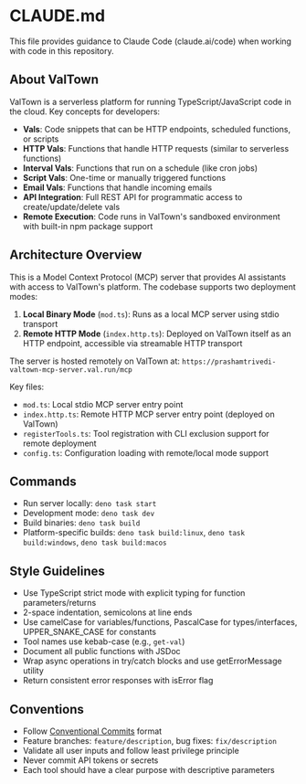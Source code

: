 # CLAUDE.md

This file provides guidance to Claude Code (claude.ai/code) when working with code in this repository.

## About ValTown

ValTown is a serverless platform for running TypeScript/JavaScript code in the cloud. Key concepts for developers:

- **Vals**: Code snippets that can be HTTP endpoints, scheduled functions, or scripts
- **HTTP Vals**: Functions that handle HTTP requests (similar to serverless functions)
- **Interval Vals**: Functions that run on a schedule (like cron jobs)
- **Script Vals**: One-time or manually triggered functions
- **Email Vals**: Functions that handle incoming emails
- **API Integration**: Full REST API for programmatic access to create/update/delete vals
- **Remote Execution**: Code runs in ValTown's sandboxed environment with built-in npm package support

## Architecture Overview

This is a Model Context Protocol (MCP) server that provides AI assistants with access to ValTown's platform. The codebase supports two deployment modes:

1. **Local Binary Mode** (`mod.ts`): Runs as a local MCP server using stdio transport
2. **Remote HTTP Mode** (`index.http.ts`): Deployed on ValTown itself as an HTTP endpoint, accessible via streamable HTTP transport

The server is hosted remotely on ValTown at: `https://prashamtrivedi-valtown-mcp-server.val.run/mcp`

Key files:
- `mod.ts`: Local stdio MCP server entry point
- `index.http.ts`: Remote HTTP MCP server entry point (deployed on ValTown)
- `registerTools.ts`: Tool registration with CLI exclusion support for remote deployment
- `config.ts`: Configuration loading with remote/local mode support

## Commands

- Run server locally: `deno task start`
- Development mode: `deno task dev`
- Build binaries: `deno task build`
- Platform-specific builds: `deno task build:linux`, `deno task build:windows`, `deno task build:macos`

## Style Guidelines

- Use TypeScript strict mode with explicit typing for function parameters/returns
- 2-space indentation, semicolons at line ends
- Use camelCase for variables/functions, PascalCase for types/interfaces, UPPER_SNAKE_CASE for constants
- Tool names use kebab-case (e.g., `get-val`)
- Document all public functions with JSDoc
- Wrap async operations in try/catch blocks and use getErrorMessage utility
- Return consistent error responses with isError flag

## Conventions

- Follow [Conventional Commits](https://www.conventionalcommits.org/) format
- Feature branches: `feature/description`, bug fixes: `fix/description`
- Validate all user inputs and follow least privilege principle
- Never commit API tokens or secrets
- Each tool should have a clear purpose with descriptive parameters